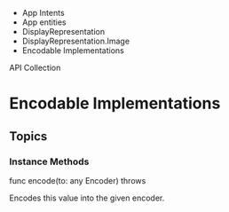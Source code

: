 

- App Intents
- App entities
- DisplayRepresentation
- DisplayRepresentation.Image
-  Encodable Implementations 

API Collection

# Encodable Implementations

## Topics

### Instance Methods

func encode(to: any Encoder) throws

Encodes this value into the given encoder.

